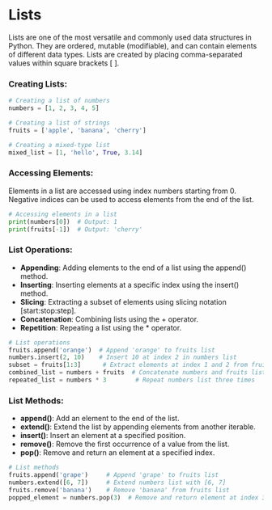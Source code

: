 # Lists

Lists are one of the most versatile and commonly used data structures in Python. They are ordered, mutable (modifiable), and can contain elements of different data types. Lists are created by placing comma-separated values within square brackets [ ].

### Creating Lists:
```python
# Creating a list of numbers
numbers = [1, 2, 3, 4, 5]

# Creating a list of strings
fruits = ['apple', 'banana', 'cherry']

# Creating a mixed-type list
mixed_list = [1, 'hello', True, 3.14]
```

### Accessing Elements:
Elements in a list are accessed using index numbers starting from 0.
Negative indices can be used to access elements from the end of the list.
```python
# Accessing elements in a list
print(numbers[0])  # Output: 1
print(fruits[-1])  # Output: 'cherry'
```

### List Operations:
 - **Appending**: Adding elements to the end of a list using the append() method.
 - **Inserting**: Inserting elements at a specific index using the insert() method.
 - **Slicing**: Extracting a subset of elements using slicing notation [start:stop:step].
 - **Concatenation**: Combining lists using the + operator.
 - **Repetition**: Repeating a list using the * operator.
```python
# List operations
fruits.append('orange')  # Append 'orange' to fruits list
numbers.insert(2, 10)    # Insert 10 at index 2 in numbers list
subset = fruits[1:3]      # Extract elements at index 1 and 2 from fruits list
combined_list = numbers + fruits  # Concatenate numbers and fruits lists
repeated_list = numbers * 3        # Repeat numbers list three times
```

### List Methods:
 - **append()**: Add an element to the end of the list.
 - **extend()**: Extend the list by appending elements from another iterable.
 - **insert()**: Insert an element at a specified position.
 - **remove()**: Remove the first occurrence of a value from the list.
 - **pop()**: Remove and return an element at a specified index.
```python
# List methods
fruits.append('grape')     # Append 'grape' to fruits list
numbers.extend([6, 7])     # Extend numbers list with [6, 7]
fruits.remove('banana')    # Remove 'banana' from fruits list
popped_element = numbers.pop(3)  # Remove and return element at index 3 from numbers list
```